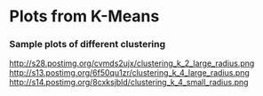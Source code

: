 # Plots from K-Means

### Sample plots of different clustering

http://s28.postimg.org/cvmds2ujx/clustering_k_2_large_radius.png
http://s13.postimg.org/6f50qu1zr/clustering_k_4_large_radius.png
http://s14.postimg.org/8cxksjbld/clustering_k_4_small_radius.png
